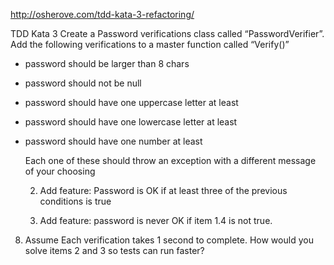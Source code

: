 http://osherove.com/tdd-kata-3-refactoring/

TDD Kata 3
Create a Password verifications class called “PasswordVerifier”.
Add the following verifications to a master function called “Verify()”

- password should be larger than 8 chars

- password should not be null

- password should have one uppercase letter at least

- password should have one lowercase letter at least

- password should have one number at least

    Each one of these should throw an exception with a different message of your choosing

    2. Add feature: Password is OK if at least three of the previous conditions is true

    3. Add feature: password is never OK if item 1.4 is not true.

8. Assume Each verification takes 1 second to complete. How would you solve  items 2 and 3  so tests can run faster?

